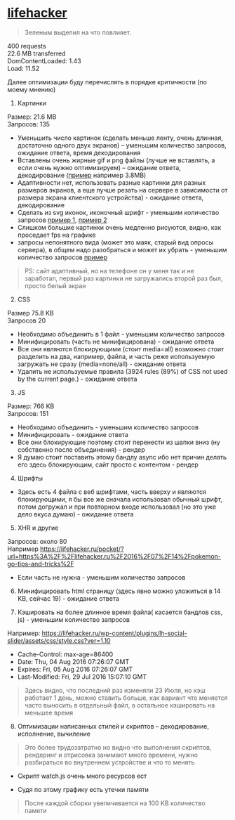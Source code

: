 
# [lifehacker](https://lifehacker.ru/) 

> Зеленым выделил на что повлияет.

400 requests  
22.6 MB transferred  
DomContentLoaded: 1.43  
Load: 11.52  

Далее оптимизации буду перечислять в порядке критичности (по моему мнению)

1. Картинки

  Размер: 21.6 MB  
  Запросов: 135
  
  * Уменьшить число картинок (сделать меньше ленту, очень длинная, достаточно одного двух экранов) – уменьшим количество запросов, ожидание ответа, время декодирования
  * Вставлены очень жирные gif и png файлы (лучше не вставлять, а если очень нужно оптимизируем) – ожидание ответа, декодирование
  ([пример](https://lifehacker.ru/wp-content/uploads/2016/07/moooney_1469626535-630x315.gif) например  3.8MB)
  * Адаптивности нет, использовать разные картинки для разных размеров экранов, а еще лучше резать на сервере в зависимости от размера экрана клиентского устройства) - ожидание ответа, декодирование
  * Сделать из svg иконок, иконочный шрифт - уменьшим количество запросов
  [пример 1](https://lifehacker.ru/wp-content/themes/lifehacker/static/img/category-icons/sport.svg), [пример 2](https://lifehacker.ru/wp-content/themes/lifehacker/static/img/category-icons/food.svg)
  * Слишком большие картинки очень медленно рисуются, видно, как проседает fps на графике
  * запросы непонятного вида (может это маяк, старый вид опросы сервера), в общем надо разобраться и может их убрать - уменьшим количество запросов [пример](https://sync.teads.tv/um?eid=45&uid=0a4f554edfecb137df67fc59035abebf)
  
  > PS: сайт адаптивный, но на телефоне он у меня так и не заработал, первый раз картинки не загружались второй раз был, просто белый экран

2. CSS

  Размер 75.8 KB  
  Запросов 20
  
  * Необходимо объединить в 1 файл - уменьшим количество запросов
  * Минифицировать (часть не минифицирована) - ожидание ответа
  * Все они являются блокирующими (стоит media=all) возможно стоит разделить на два, например, файла, и часть реже используемую загружать не сразу (media=none/all) - ожидание ответа
  * Удалить не используемые правила (3924 rules (89%) of CSS not used by the current page.) - ожидание ответа

3. JS 

  Размер: 766 KB  
  Запросов: 151
  
  * Необходимо объединить - уменьшим количество запросов
  * Минифицировать - ожидание ответа
  * Все они блокирующие поэтому стоит перенести из шапки вниз (ну собственно после объединения) - рендер 
  * Я думаю стоит поставить этому бандлу async ибо нет причин делать его здесь блокирующим, сайт просто с контентом - рендер

4. Шрифты

  * Здесь есть 4 файла с веб шрифтами, часть вверху и являются блокирующими, я бы все же сначала использовал обычный шрифт, потом догружал и при повторном входе использовал (но это уже дело вкуса думаю) - ожидание ответа

5. XHR и другие

  Запросов: около 80  
  Например https://lifehacker.ru/pocket/?url=https%3A%2F%2Flifehacker.ru%2F2016%2F07%2F14%2Fpokemon-go-tips-and-tricks%2F
  
  * Если часть не нужна - уменьшим количество запросов

6. Минифицировать html страницу (здесь явно можно уложиться в 14 KB, сейчас 19) - ожидание ответа

7. Кэшировать на более длинное время файла( касается бандлов css, js) - уменьшим количество запросов

  Например: https://lifehacker.ru/wp-content/plugins/lh-social-slider/assets/css/style.css?ver=1.10
  - Cache-Control: max-age=86400
  - Date: Thu, 04 Aug 2016 07:26:07 GMT
  - Expires: Fri, 05 Aug 2016 07:26:07 GMT
  - Last-Modified: Fri, 29 Jul 2016 15:07:10 GMT  
  
  > Здесь видно, что последний раз изменяли 23 Июля, но кэш работает 1 день, можно ставить больше, как вариант что меняется часто выносить в отдельный файл, а остальное кэшировать на меньшее время
  
8. Оптимизации написанных стилей и скриптов – декодирование, исполнение, вычиление
 
  > Это более трудозатратно но видно что выполнения скриптов, рендеринг и отрисовка занимают много времени, нужно разбираться во внутреннем устройстве и что то менять
  
  - Скрипт watch.js очень много ресурсов ест
   
  - Судя по этому графику есть утечки памяти
   
  > После каждой сборки увеличивается на 100 KB количество памяти

